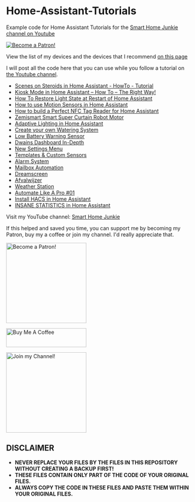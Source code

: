# Home-Assistant-Tutorials
Example code for Home Assistant Tutorials for the [Smart Home Junkie channel on Youtube](https://www.youtube.com/c/smarthomejunkie)

<a href="https://www.patreon.com/bePatron?u=50155158" target="_blank"><img src="https://github.com/smarthomejunkie/Home-Assistant-Tutorials/blob/master/become-a-patron.png?raw=true" alt="Become a Patron!"></a>

View the list of my devices and the devices that I recommend [on this page](https://github.com/smarthomejunkie/MyDevices/)

I will post all the code here that you can use while you follow a tutorial on [the Youtube channel](https://www.youtube.com/c/smarthomejunkie).

* [Scenes on Steroids in Home Assistant - HowTo - Tutorial](https://github.com/smarthomejunkie/Home-Assistant-Tutorials/tree/master/Scenes-on-steroids-in-Home-Assistant-How-To-Tutorial)
* [Kiosk Mode in Home Assistant – How To – The Right Way!](https://github.com/smarthomejunkie/Home-Assistant-Tutorials/tree/master/Kiosk-Mode-in-Home-Assistant-How-To-The-Right-Way)
* [How To Restore Light State at Restart of Home Assistant](https://github.com/smarthomejunkie/Home-Assistant-Tutorials/tree/master/How-To-Restore-Light-State-at-Restart-of-Home-Assistant)
* [How to use Motion Sensors in Home Assistant](https://github.com/smarthomejunkie/Home-Assistant-Tutorials/tree/master/How-To-Use-Motion-Sensors-In-Home-Assistant)
* [How to build a Perfect NFC Tag Reader for Home Assistant](https://github.com/smarthomejunkie/Home-Assistant-Tutorials/tree/master/How-to-build-a-perfect-NFC-Tag-Reader-for-Home-Assistant)
* [Zemismart Smart Super Curtain Robot Motor](https://github.com/smarthomejunkie/Home-Assistant-Tutorials/tree/master/Zemismart-Smart-Super-Curtain-Robot-Motor)
* [Adaptive Lighting in Home Assistant](https://github.com/smarthomejunkie/Home-Assistant-Tutorials/tree/master/Adaptive-Lighting-In-Home-Assistant/)
* [Create your own Watering System](https://github.com/smarthomejunkie/Home-Assistant-Tutorials/tree/master/Create-Your-Own-Garden-Watering-System/)
* [Low Battery Warning Sensor](https://github.com/smarthomejunkie/Home-Assistant-Tutorials/tree/master/Low-Battery-Warning-Sensor)
* [Dwains Dashboard In-Depth](https://github.com/smarthomejunkie/Home-Assistant-Tutorials/tree/master/Dwains-Dashboard-In-Depth)
* [New Settings Menu](https://github.com/smarthomejunkie/Home-Assistant-Tutorials/tree/master/New-Settings-Menu)
* [Templates & Custom Sensors](https://github.com/smarthomejunkie/Home-Assistant-Tutorials/tree/master/Templates-and-Custom-Sensors)
* [Alarm System](https://github.com/smarthomejunkie/Home-Assistant-Tutorials/tree/master/Alarm-System) 
* [Mailbox Automation](https://github.com/smarthomejunkie/Home-Assistant-Tutorials/tree/master/Mailbox-Automation)
* [Dreamscreen](https://github.com/smarthomejunkie/Home-Assistant-Tutorials/tree/master/Dreamscreen)
* [Afvalwijzer](https://github.com/smarthomejunkie/Home-Assistant-Tutorials/tree/master/Afvalwijzer)
* [Weather Station](https://github.com/smarthomejunkie/Home-Assistant-Tutorials/tree/master/Weather-Station)
* [Automate Like A Pro #01](https://github.com/smarthomejunkie/Home-Assistant-Tutorials/tree/master/Automate-Like-A-Pro-001)
* [Install HACS in Home Assistant](https://github.com/smarthomejunkie/Home-Assistant-Tutorials/tree/master/HACS)
* [INSANE STATISTICS in Home Assistant](https://github.com/smarthomejunkie/Home-Assistant-Tutorials/tree/master/Insane-Statistics-In-Home-Assistant)

Visit my YouTube channel: [Smart Home Junkie](https://www.youtube.com/c/SmartHomeJunkie)

If this helped and saved you time, you can support me by becoming my Patron, buy my a coffee or join my channel. I'd really appreciate that.

<a href="https://www.patreon.com/bePatron?u=50155158" target="_blank"><img src="https://github.com/smarthomejunkie/Home-Assistant-Tutorials/blob/master/become-a-patron.png?raw=true" width="217" alt="Become a Patron!"></a>

<a href="https://www.buymeacoffee.com/smarthomejunkie" target="_blank"><img src="https://cdn.buymeacoffee.com/buttons/default-blue.png" alt="Buy Me A Coffee" height="51" width="217" ></a>

<a href="https://www.youtube.com/c/smarthomejunkie/join" target="_blank"><img src="https://github.com/smarthomejunkie/Home-Assistant-Tutorials/blob/master/Join-Logo.png?raw=true" width="217" alt="Join my Channel!"></a>

## DISCLAIMER
* **NEVER REPLACE YOUR FILES BY THE FILES IN THIS REPOSITORY WITHOUT CREATING A BACKUP FIRST!**
* **THESE FILES CONTAIN ONLY PART OF THE CODE OF YOUR ORIGINAL FILES.**
* **ALWAYS COPY THE CODE IN THESE FILES AND PASTE THEM WITHIN YOUR ORIGINAL FILES.**
